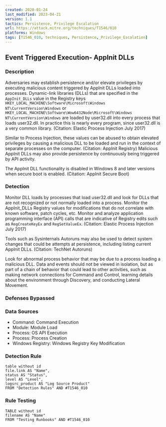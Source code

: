 ```yaml
---
created: 2020-01-24
last_modified: 2023-04-21
version: 1.1
tactics: Persistence, Privilege Escalation
url: https://attack.mitre.org/techniques/T1546/010
platforms: Windows
tags: [T1546_010, techniques, Persistence,_Privilege_Escalation]
---
```


## Event Triggered Execution- AppInit DLLs

### Description

Adversaries may establish persistence and/or elevate privileges by executing malicious content triggered by AppInit DLLs loaded into processes. Dynamic-link libraries (DLLs) that are specified in the <code>AppInit_DLLs</code> value in the Registry keys <code>HKEY_LOCAL_MACHINE\Software\Microsoft\Windows NT\CurrentVersion\Windows</code> or <code>HKEY_LOCAL_MACHINE\Software\Wow6432Node\Microsoft\Windows NT\CurrentVersion\Windows</code> are loaded by user32.dll into every process that loads user32.dll. In practice this is nearly every program, since user32.dll is a very common library. (Citation: Elastic Process Injection July 2017)

Similar to Process Injection, these values can be abused to obtain elevated privileges by causing a malicious DLL to be loaded and run in the context of separate processes on the computer. (Citation: AppInit Registry) Malicious AppInit DLLs may also provide persistence by continuously being triggered by API activity. 

The AppInit DLL functionality is disabled in Windows 8 and later versions when secure boot is enabled. (Citation: AppInit Secure Boot)

### Detection

Monitor DLL loads by processes that load user32.dll and look for DLLs that are not recognized or not normally loaded into a process. Monitor the AppInit_DLLs Registry values for modifications that do not correlate with known software, patch cycles, etc. Monitor and analyze application programming interface (API) calls that are indicative of Registry edits such as <code>RegCreateKeyEx</code> and <code>RegSetValueEx</code>. (Citation: Elastic Process Injection July 2017)

Tools such as Sysinternals Autoruns may also be used to detect system changes that could be attempts at persistence, including listing current AppInit DLLs. (Citation: TechNet Autoruns) 

Look for abnormal process behavior that may be due to a process loading a malicious DLL. Data and events should not be viewed in isolation, but as part of a chain of behavior that could lead to other activities, such as making network connections for Command and Control, learning details about the environment through Discovery, and conducting Lateral Movement.

### Defenses Bypassed



### Data Sources

  - Command: Command Execution
  -  Module: Module Load
  -  Process: OS API Execution
  -  Process: Process Creation
  -  Windows Registry: Windows Registry Key Modification
### Detection Rule

```dataview
table without id
file.link AS "Name",
status AS "Status",
level AS "Level",
logsrc_product AS "Log Source Product"
FROM "Detection Rules" AND #T1546_010
```

### Rule Testing

```dataview
TABLE without id
filename AS "Name"
FROM "Testing Runbooks" AND #T1546_010
```
